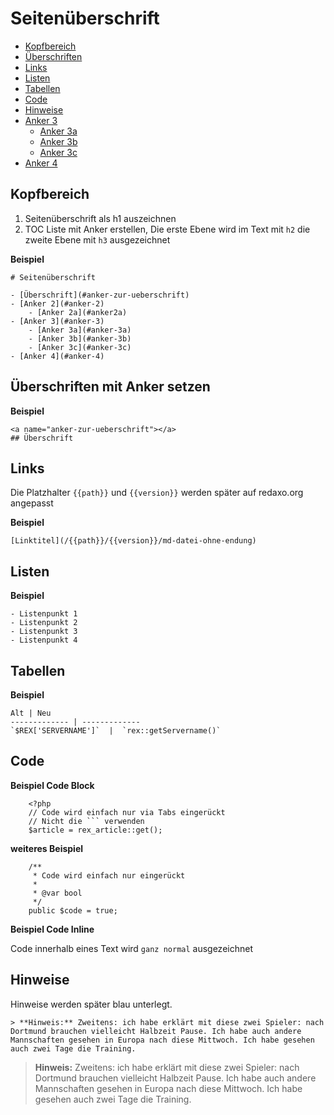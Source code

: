 # Seitenüberschrift

- [Kopfbereich](#kopfbereich)
- [Überschriften](#ueberschriften)
- [Links](#links)
- [Listen](#listen)
- [Tabellen](#tabellen)
- [Code](#code)
- [Hinweise](#hinweise)
- [Anker 3](#anker-3)
  - [Anker 3a](#anker-3a)
  - [Anker 3b](#anker-3b)
  - [Anker 3c](#anker-3c)
- [Anker 4](#anker-4)

<a name="kopfbereich"></a>

## Kopfbereich

1. Seitenüberschrift als h1 auszeichnen
2. TOC Liste mit Anker erstellen, Die erste Ebene wird im Text mit `h2` die zweite Ebene mit `h3` ausgezeichnet

**Beispiel**

    # Seitenüberschrift
    
    - [Überschrift](#anker-zur-ueberschrift)
    - [Anker 2](#anker-2)
        - [Anker 2a](#anker2a)
    - [Anker 3](#anker-3)
        - [Anker 3a](#anker-3a)
        - [Anker 3b](#anker-3b)
        - [Anker 3c](#anker-3c)
    - [Anker 4](#anker-4)

<a name="ueberschriften"></a>

## Überschriften mit Anker setzen

**Beispiel**

    <a name="anker-zur-ueberschrift"></a>
    ## Überschrift

<a name="links"></a>

## Links

Die Platzhalter `{{path}}` und `{{version}}` werden später auf redaxo.org angepasst

**Beispiel**

    [Linktitel](/{{path}}/{{version}}/md-datei-ohne-endung)

<a name="listen"></a>

## Listen

**Beispiel**

    - Listenpunkt 1
    - Listenpunkt 2
    - Listenpunkt 3
    - Listenpunkt 4

<a name="tabellen"></a>

## Tabellen

**Beispiel**

```
Alt | Neu
------------- | -------------
`$REX['SERVERNAME']`  |  `rex::getServername()`
```

<a name="code"></a>

## Code

**Beispiel Code Block**

        <?php
        // Code wird einfach nur via Tabs eingerückt
        // Nicht die ``` verwenden
        $article = rex_article::get();

**weiteres Beispiel**

        /**
         * Code wird einfach nur eingerückt
         *
         * @var bool
         */
        public $code = true;

**Beispiel Code Inline**

Code innerhalb eines Text wird `ganz normal` ausgezeichnet

<a name="hinweise"></a>

## Hinweise

Hinweise werden später blau unterlegt.

    > **Hinweis:** Zweitens: ich habe erklärt mit diese zwei Spieler: nach Dortmund brauchen vielleicht Halbzeit Pause. Ich habe auch andere Mannschaften gesehen in Europa nach diese Mittwoch. Ich habe gesehen auch zwei Tage die Training.

> **Hinweis:** Zweitens: ich habe erklärt mit diese zwei Spieler: nach Dortmund brauchen vielleicht Halbzeit Pause. Ich habe auch andere Mannschaften gesehen in Europa nach diese Mittwoch. Ich habe gesehen auch zwei Tage die Training.
